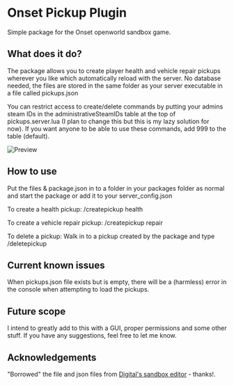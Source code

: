 # Onset Pickup Plugin

Simple package for the Onset openworld sandbox game.

## What does it do?
The package allows you to create player health and vehicle repair pickups wherever you like which automatically reload with the server. No database needed, the files are stored in the same folder as your server executable in a file called pickups.json

You can restrict access to create/delete commands by putting your admins steam IDs in the administrativeSteamIDs table at the top of pickups.server.lua (I plan to change this but this is my lazy solution for now). If you want anyone to be able to use these commands, add 999 to the table (default).

![Preview](https://cdn.discordapp.com/attachments/656550879176163329/664950092079562752/unknown.png)

## How to use
Put the files & package.json in to a folder in your packages folder as normal and start the package or add it to your server_config.json

To create a health pickup:
/createpickup health

To create a vehicle repair pickup:
/createpickup repair

To delete a pickup:
Walk in to a pickup created by the package and type /deletepickup

## Current known issues
When pickups.json file exists but is empty, there will be a (harmless) error in the console when attempting to load the pickups.

## Future scope
I intend to greatly add to this with a GUI, proper permissions and some other stuff. If you have any suggestions, feel free to let me know.

## Acknowledgements
"Borrowed" the file and json files from [Digital's sandbox editor](https://github.com/dig/onset-sandbox-editor) - thanks!.
